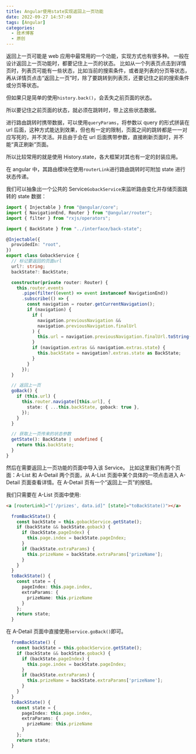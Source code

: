 ```yaml
---
title: Angular使用state实现返回上一页功能
date: 2022-09-27 14:57:49
tags: [Angular]
categories:
  - 技术博客
  - 原创
---
```


返回上一页可能是 web 应用中最常用的一个功能，实现方式也有很多种。
一般在设计返回上一页功能时，都要记住上一页的状态。
比如从一个列表页点击到详情页时，列表页可能有一些状态，比如当前的搜索条件，或者是列表的分页等状态，再从详情页点击“返回上一页”时，除了要跳转到列表页，还要记住之前的搜索条件或分页等状态。

<!--more-->

但如果只是简单的使用`history.back()`，会丢失之前页面的状态。

所以要记住之前页面的状态，就必须在跳转时，带上这些状态数据。

进行路由跳转时携带数据，可以使用`queryParams`，将参数以 query 的形式拼装在 url 后面，这种方式能达到效果，但也有一定的限制，页面之间的跳转都是一一对应写死的，并不灵活。并且由于会在 url 后面携带参数，直接刷新页面时，并不能“真正刷新”页面。

所以比较常用的就是使用 History.state，各大框架对其也有一定的封装应用。

在 angular 中，其路由模块在使用`routerLink`进行路由跳转时可附加 state 进行状态传递。

我们可以抽象出一个公共的 Service`GobackService`来监听路由变化并存储页面跳转的 state 数据：

```typescript
import { Injectable } from "@angular/core";
import { NavigationEnd, Router } from "@angular/router";
import { filter } from "rxjs/operators";

import { BackState } from "../interface/back-state";

@Injectable({
  providedIn: "root",
})
export class GobackService {
  // 标记要返回的页面url
  url?: string;
  backState?: BackState;

  constructor(private router: Router) {
    this.router.events
      .pipe(filter((event) => event instanceof NavigationEnd))
      .subscribe(() => {
        const navigation = router.getCurrentNavigation();
        if (navigation) {
          if (
            navigation.previousNavigation &&
            navigation.previousNavigation.finalUrl
          ) {
            this.url = navigation.previousNavigation.finalUrl.toString();
          }
          if (navigation.extras && navigation.extras.state) {
            this.backState = navigation?.extras.state as BackState;
          }
        }
      });
  }

  // 返回上一页
  goBack() {
    if (this.url) {
      this.router.navigate([this.url], {
        state: { ...this.backState, goback: true },
      });
    }
  }

  // 获取上一页传来的状态参数
  getState(): BackState | undefined {
    return this.backState;
  }
}
```

然后在需要返回上一页功能的页面中导入该 Service。
比如这里我们有两个页面：A-List 和 A-Detail 两个页面，从 A-List 页面中某个具体的一项点击进入 A-Detail 页面查看详情。在 A-Detail 页有一个“返回上一页”的按钮。

我们只需要在 A-List 页面中使用:

```html
<a [routerLink]="['/prizes', data.id]" [state]="toBackState()"></a>
```

```typescript
  fromBackState() {
    const backState = this.gobackService.getState();
    if (backState && backState.goback) {
      if (backState.pageIndex) {
        this.page.index = backState.pageIndex;
      }
      if (backState.extraParams) {
        this.prizeName = backState.extraParams['prizeName'];
      }
    }
  }
  toBackState() {
    const state = {
      pageIndex: this.page.index,
      extraParams: {
        prizeName: this.prizeName
      }
    };
    return state;
  }
```

在 A-Detail 页面中直接使用`service.goBack()`即可。

```typescript
  fromBackState() {
    const backState = this.gobackService.getState();
    if (backState && backState.goback) {
      if (backState.pageIndex) {
        this.page.index = backState.pageIndex;
      }
      if (backState.extraParams) {
        this.prizeName = backState.extraParams['prizeName'];
      }
    }
  }
  toBackState() {
    const state = {
      pageIndex: this.page.index,
      extraParams: {
        prizeName: this.prizeName
      }
    };
    return state;
  }
```
